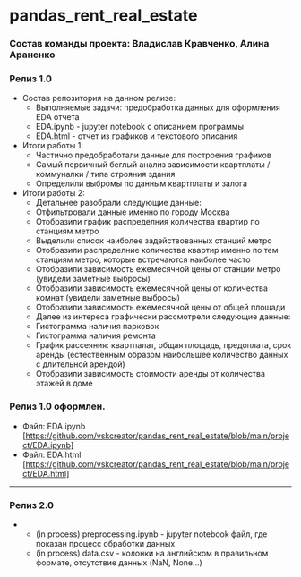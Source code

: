# pandas_rent_real_estate
### Cостав команды проекта: Владислав Кравченко, Алина Араненко
### Релиз 1.0
- Состав репозитория на данном релизе:
  - Выполняемые задачи: предобработка данных для оформления EDA отчета
  - EDA.ipynb - jupyter notebook с описанием программы
  - EDA.html - отчет из графиков и текстового описания
- Итоги работы 1:
  - Частично предобработали данные для построения графиков
  - Самый первичный беглый анализ зависимости квартплаты / коммуналки / типа строяния здания
  - Определили выбромы по данным квартплаты и залога
- Итоги работы 2:
  - Детальнее разобрали следующие данные:
  - Отфильтровали данные именно по городу Москва
  - Отобразили график распределния количества квартир по станциям метро
  - Выделили список наиболее задействованных станций метро
  - Отобразили распределние количества квартир именно по тем станциям метро, которые встречаются наиболее часто
  - Отобразили зависимость ежемесячной цены от станции метро (увидели заметные выбросы)
  - Отобразили зависимость ежемесячной цены от количества комнат (увидели заметные выбросы)
  - Отобразили зависимость ежемесячной цены от общей площади
  - Далее из интереса графически рассмотрели следующие данные:
  - Гистограмма наличия парковок
  - Гистограмма наличия ремонта
  - График рассеяния: квартпалат, общая площадь, предоплата, срок аренды (естественным образом наибольшее количество данных с длительной арендой)
  - Отобразили зависимость стоимости аренды от количества этажей в доме
### Релиз 1.0 оформлен.
 - Файл: EDA.ipynb [https://github.com/vskcreator/pandas_rent_real_estate/blob/main/project/EDA.ipynb]
 - Файл: EDA.html [https://github.com/vskcreator/pandas_rent_real_estate/blob/main/project/EDA.html]
-------
### Релиз 2.0
- - (in process) preprocessing.ipynb - jupyter notebook файл, где показан процесс обработки данных
  - (in process) data.csv - колонки на английском в правильном формате, отсутствие данных (NaN, None...)

